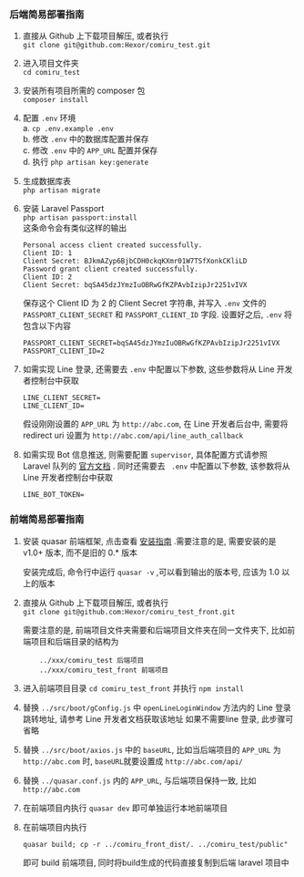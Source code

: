 ### 后端简易部署指南
1. 直接从 Github 上下载项目解压, 或者执行 <br>
    ```git clone git@github.com:Hexor/comiru_test.git``` 
2. 进入项目文件夹 <br>
    ```cd comiru_test```
3. 安装所有项目所需的 composer 包 <br>
    ```composer install```
4. 配置 ```.env``` 环境 <br>
     a. ```cp .env.example .env``` <br>
     b. 修改 ```.env``` 中的数据库配置并保存 <br>
     c. 修改 ```.env``` 中的 ```APP_URL``` 配置并保存 <br>
     d. 执行 ```php artisan key:generate``` 
5. 生成数据库表 <br>
    ```php artisan migrate```
6. 安装 Laravel Passport <br>
    ```php artisan passport:install``` <br>
    这条命令会有类似这样的输出
    ```
    Personal access client created successfully.
    Client ID: 1
    Client Secret: BJkmAZyp6BjbCDH0ckqKXmr01W7TSfXonkCKliLD
    Password grant client created successfully.
    Client ID: 2
    Client Secret: bqSA45dzJYmzIuOBRwGfKZPAvbIzipJr2251vIVX
    ```
    保存这个 Client ID 为 2 的 Client Secret 字符串, 并写入 ```.env``` 文件的 
    ```PASSPORT_CLIENT_SECRET``` 和 ```PASSPORT_CLIENT_ID``` 字段.   设置好之后, ```.env``` 将包含以下内容 <br>
    ```
    PASSPORT_CLIENT_SECRET=bqSA45dzJYmzIuOBRwGfKZPAvbIzipJr2251vIVX
    PASSPORT_CLIENT_ID=2
    ```
7. 如需实现 Line 登录, 还需要去 ```.env``` 中配置以下参数, 这些参数将从 Line 开发者控制台中获取
    ```
   LINE_CLIENT_SECRET=
   LINE_CLIENT_ID=
   ```
   假设刚刚设置的 ```APP_URL``` 为 ```http://abc.com```, 在 Line 开发者后台中, 需要将 
   redirect uri 设置为 ```http://abc.com/api/line_auth_callback``` 
   
8. 如需实现 Bot 信息推送, 则需要配置 ```supervisor```, 具体配置方式请参照 Laravel 队列的 [官方文档](https://laravel.com/docs/5.5/queues) . 同时还需要去 ```
.env``` 中配置以下参数, 
该参数将从 
Line 
开发者控制台中获取
    ```
    LINE_BOT_TOKEN=
    ```
    
    
    
### 前端简易部署指南
1. 安装 quasar 前端框架, 点击查看 [安装指南](https://v1.quasar-framework.org/quasar-cli/installation) .需要注意的是, 需要安装的是 v1.0+ 版本, 而不是旧的 0.* 版本
    
    安装完成后, 命令行中运行 ```quasar -v``` ,可以看到输出的版本号, 应该为 1.0 以上的版本 
2. 直接从 Github 上下载项目解压, 或者执行 <br>
   ```git clone git@github.com:Hexor/comiru_test_front.git```
   
   需要注意的是, 前端项目文件夹需要和后端项目文件夹在同一文件夹下, 比如前端项目和后端目录的结构为
   ```
       ../xxx/comiru_test 后端项目
       ../xxx/comiru_test_front 前端项目
   ```
3. 进入前端项目目录 ```cd comiru_test_front``` 并执行 ```npm install```
4. 替换 ```../src/boot/gConfig.js``` 中 ```openLineLoginWindow``` 方法内的 
Line 登录跳转地址, 请参考 Line 开发者文档获取该地址
    如果不需要line 登录, 此步骤可省略
5. 替换 ```../src/boot/axios.js``` 中的 ```baseURL```, 比如当后端项目的 ```APP_URL``` 为 
```http://abc.com``` 时, ```baseURL```就要设置成 
```http://abc.com/api/```
6. 替换 ```../quasar.conf.js``` 内的 ```APP_URL```, 与后端项目保持一致, 比如 ```http://abc.com```
7. 在前端项目内执行 ```quasar dev``` 即可单独运行本地前端项目
8. 在前端项目内执行 
    ```
    quasar build; cp -r ../comiru_front_dist/. ../comiru_test/public"
    ```
    即可 build 前端项目, 同时将build生成的代码直接复制到后端 laravel 项目中

